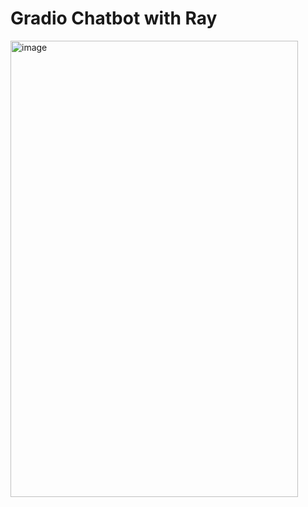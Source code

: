 # Gradio Chatbot with Ray

<img width="460" height="730" alt="image" src="https://github.com/user-attachments/assets/d128c611-969d-4e01-9fe4-54a73f9db055" />
